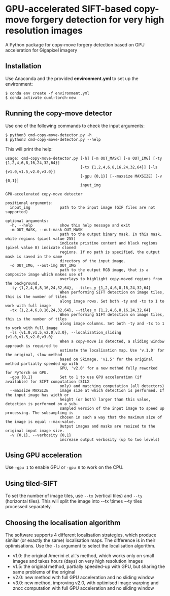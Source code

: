 # GPU-accelerated SIFT-based copy-move forgery detection for very high resolution images
A Python package for copy-move forgery detection based on GPU acceleration for Gigapixel imagery

## Installation

Use Anaconda and the provided **environment.yml** to set up the environment:

```
$ conda env create -f environment.yml
$ conda activate cuml-torch-new
```

## Running the copy-move detector

Use one of the following commands to check the input arguments:
```
$ python3 cmd-copy-move-detector.py -h
$ python3 cmd-copy-move-detector.py --help
```
This will print the help:
```
usage: cmd-copy-move-detector.py [-h] [-m OUT_MASK] [-o OUT_IMG] [-ty {1,2,4,6,8,16,24,32,64}]
                                 [-tx {1,2,4,6,8,16,24,32,64}] [-ls {v1.0,v1.5,v2.0,v3.0}]
                                 [-gpu {0,1}] [--maxsize MAXSIZE] [-v {0,1}]
                                 input_img

GPU-accelerated copy-move detector

positional arguments:
  input_img             path to the input image (GIF files are not supported)

optional arguments:
  -h, --help            show this help message and exit
  -m OUT_MASK, --out-mask OUT_MASK
                        path to the output binary mask. In this mask, white regions (pixel value 255)
                        indicate pristine content and black regions (pixel value 0) indicate cloned
                        regions. If no path is specified, the output mask is saved in the same
                        directory of the input image.
  -o OUT_IMG, --out-img OUT_IMG
                        path to the output RGB image, that is a composite image which makes use of
                        overlays to highlight copy-moved regions from the background.
  -ty {1,2,4,6,8,16,24,32,64}, --tiles_y {1,2,4,6,8,16,24,32,64}
                        When performing SIFT detection on image tiles, this is the number of tiles
                        along image rows. Set both -ty and -tx to 1 to work with full image
  -tx {1,2,4,6,8,16,24,32,64}, --tiles_x {1,2,4,6,8,16,24,32,64}
                        When performing SIFT detection on image tiles, this is the number of tiles
                        along image columns. Set both -ty and -tx to 1 to work with full image
  -ls {v1.0,v1.5,v2.0,v3.0}, --localization_sliding {v1.0,v1.5,v2.0,v3.0}
                        When a copy-move is detected, a sliding window approach is required to
                        estimate the localisation map. Use 'v.1.0' for the original, slow method
                        based on Skimage, 'v1.5' for the original method partially speeded up with
                        GPU, 'v2.0' for a new method fully reworked for PyTorch on GPU.
  -gpu {0,1}            Set to 1 to use GPU acceleration (if available) for SIFT computation (SILX
                        only) and matching computation (all detectors)
  --maxsize MAXSIZE     image size at which detection is performed. If the input image has width or
                        height (or both) larger than this value, detection is performed on a sub-
                        sampled version of the input image to speed up processing. The subsampling is
                        chosen in such a way that the maximum size of the image is equal --max-value.
                        Output images and masks are resized to the original input image size.
  -v {0,1}, --verbosity {0,1}
                        increase output verbosity (up to two levels)
```

## Using GPU acceleration

Use ```-gpu 1``` to enable GPU or ```-gpu 0```  to work on the CPU.

## Using tiled-SIFT

To set the number of image tiles, use ```--tx``` (vertical tiles) and ```--ty``` (horizontal tiles). This will split the image
into --tx \times --ty tiles processed separately.

## Choosing the localisation algorithm

The software supports 4 different localisation strategies, which produce similar (or exactly the same) localisation maps. The difference is in their optimisations. Use the ```-ls``` argument to select the localisation algorithm.
- v1.0: the original Amerini et al.'s method, which works only on small images and takes hours (days) on very high resolution images
- v1.5: the original method, partially speeded-up with GPU, but sharing the same problems of the original
- v2.0: new method with full GPU acceleration and no sliding window
- v3.0: new method, improving v2.0, with optimised image warping and zncc computation with full GPU acceleration and no sliding window



